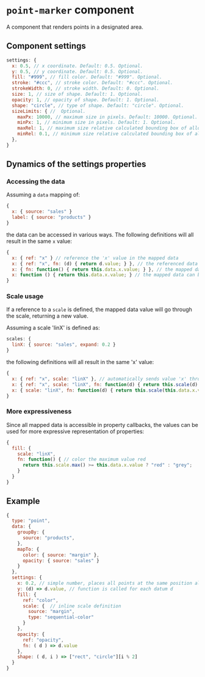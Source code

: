 # `point-marker` component

A component that renders points in a designated area.

## Component settings

```js
settings: {
  x: 0.5, // x coordinate. Default: 0.5. Optional.
  y: 0.5, // y coordinate. Default: 0.5. Optional.
  fill: "#999", // fill color. Default: "#999". Optional.
  stroke: "#ccc", // stroke color. Default: "#ccc". Optional.
  strokeWidth: 0, // stroke width. Default: 0. Optional.
  size: 1, // size of shape. Default: 1. Optional.
  opacity: 1, // opacity of shape. Default: 1. Optional.
  shape: "circle", // type of shape. Default: "circle". Optional.
  sizeLimits: { //  Optional.
    maxPx: 10000, // maximum size in pixels. Default: 10000. Optional.
    minPx: 1, // minimum size in pixels. Default: 1. Optional.
    maxRel: 1, // maximum size relative calculated bounding box of allowed size. Default: 1. Optional.
    minRel: 0.1, // minimum size relative calculated bounding box of allowed size. Default: 0.1. Optional.
  },
}
```

## Dynamics of the settings properties

### Accessing the data

Assuming a `data` mapping of:

```js
{
  x: { source: "sales" }
  label: { source: "products" }
}
```

the data can be accessed in various ways.
The following definitions will all result in the same `x` value:

```js
{
  x: { ref: "x" } // reference the 'x' value in the mapped data
  x: { ref: "x", fn: (d) { return d.value; } }, // the referenced data property 'x' in sent in as the first parameter in the callback
  x: { fn: function() { return this.data.x.value; } }, // the mapped data can be accessed through 'this.data'
  x: function () { return this.data.x.value; } // the mapped data can be accessed through 'this.data'
}
```

### Scale usage

If a reference to a `scale` is defined, the mapped data value will go through the scale, returning a new value.

Assuming a scale 'linX' is defined as:

```js
scales: {
  linX: { source: "sales", expand: 0.2 }
}
```

the following definitions will all result in the same 'x' value:

```js
{
  x: { ref: "x", scale: "linX" }, // automatically sends value 'x' through the scale and returns the scaled value
  x: { ref: "x", scale: "linX", fn: function(d) { return this.scale(d) } }, // the referenced 'scale' is accessible in the callback's 'this' context
  x: { scale: "linX", fn: function(d) { return this.scale(this.data.x.value) } }
}
```

### More expressiveness

Since all mapped data is accessible in property callbacks, the values can be used for more expressive representation of properties:

```js
{
  fill: {
    scale: "linX",
    fn: function() { // color the maximum value red
      return this.scale.max() >= this.data.x.value ? "red" : "grey";
    }
  }
}
```
## Example

```js
{
  type: "point",
  data: {
    groupBy: {
      source: "products",
    },
    mapTo: {
      color: { source: "margin" },
      opacity: { source: "sales" }
    }
  },
  settings: {
    x: 0.2, // simple number, places all points at the same position along the x-axis (which assumes to have a range of [0,1])
    y: (d) => d.value, // function is called for each datum d
    fill: {
      ref: "color",
      scale: {  // inline scale definition
        source: "margin",
        type: "sequential-color"
      }
    },
    opacity: {
      ref: "opacity",
      fn: ( d ) => d.value
    },
    shape: ( d, i ) => ["rect", "circle"][i % 2]
  }
}
```

